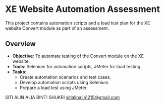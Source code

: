 # XE Website Automation Assessment

This project contains automation scripts and a load test plan for the XE website Convert module as part of an assessment.

## Overview

- **Objective**: To automate testing of the Convert module on the XE website.
- **Tools**: Selenium for automation scripts, JMeter for load testing.
- **Tasks**: 
  - Create automation scenarios and test cases.
  - Develop automation scripts using Selenium.
  - Prepare a load test using JMeter.

SITI ALIN ALIA BINTI SHUKRI
sitialinalia1215@gmail.com
